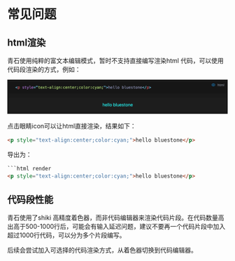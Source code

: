 # 常见问题

## html渲染

青石使用纯粹的富文本编辑模式，暂时不支持直接编写渲染html 代码，可以使用代码段渲染的方式，例如：

![C1qo4ES-W-B6GO2zB8gpm](../.images/C1qo4ES-W-B6GO2zB8gpm.png)

点击眼睛icon可以让html直接渲染，结果如下：

```html render
<p style="text-align:center;color:cyan;">hello bluestone</p>
```

导出为：

```html
```html render
<p style="text-align:center;color:cyan;">hello bluestone</p>
```

## 代码段性能

青石使用了shiki 高精度着色器，而非代码编辑器来渲染代码片段。在代码数量高出高于500-1000行后，可能会有输入延迟问题，建议不要再一个代码片段中加入超过1000行代码，可以分为多个片段编写。

后续会尝试加入可选择的代码渲染方式，从着色器切换到代码编辑器。